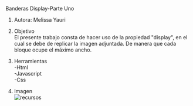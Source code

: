 Banderas Display-Parte Uno

1. Autora: Melissa Yauri

2. Objetivo  
El presente trabajo consta de hacer uso de la propiedad "display", en el cual se debe de replicar la imagen adjuntada. De manera que cada bloque ocupe el máximo ancho.

3. Herramientas   
 -Html   
 -Javascript  
 -Css

4. Imagen  
![recursos](assets/display_parte1.jpg)
